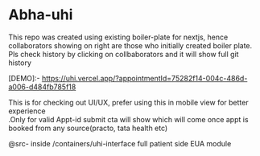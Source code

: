 # Abha-uhi
This repo was created using existing boiler-plate for nextjs, hence collaborators showing on right are those who initially created boiler plate.
Pls check history by clicking on collbaborators and it will show full git history


[DEMO]:- https://uhi.vercel.app/?appointmentId=75282f14-004c-486d-a006-d484fb785f18

This is for checking out UI/UX, prefer using this in mobile view for better experience \
.Only for valid Appt-id submit cta will show which will come once appt is booked from any source(practo, tata health etc)

@src- inside /containers/uhi-interface full patient side EUA module 
